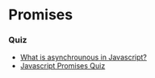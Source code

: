 # Promises


### Quiz
- [What is asynchrounous in Javascript?](https://www.codingame.com/playgrounds/347/javascript-promises-mastering-the-asynchronous/what-is-asynchronous-in-javascript)
- [Javascript Promises Quiz](https://danlevy.net/javascript-promises-quiz/)